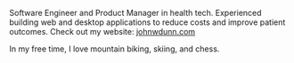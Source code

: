 Software Engineer and Product Manager in health tech. Experienced building web and desktop applications to reduce costs and improve patient outcomes. Check out my website: [johnwdunn.com](https://www.johnwdunn.com/)

In my free time, I love mountain biking, skiing, and chess.
